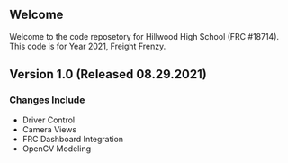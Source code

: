 ## Welcome
Welcome to the code reposetory for Hillwood High School (FRC #18714). This code is for Year 2021, Freight Frenzy.


## Version 1.0 (Released 08.29.2021)
### Changes Include
- Driver Control
- Camera Views
- FRC Dashboard Integration
- OpenCV Modeling